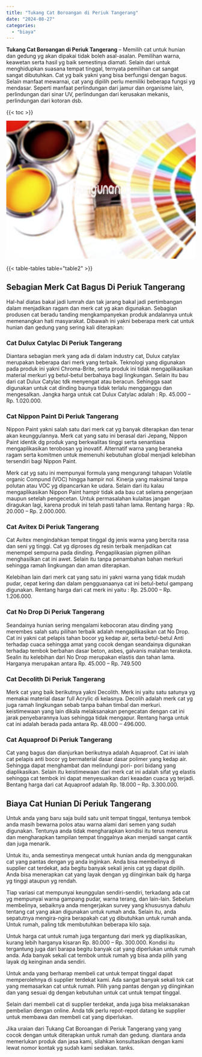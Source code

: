 ```yaml
---
title: "Tukang Cat Boroangan di Periuk Tangerang"
date: "2024-08-27"
categories: 
  - "biaya"
---
```


**Tukang Cat Boroangan di Periuk Tangerang** – Memilih cat untuk hunian dan gedung yg akan dipakai tidak boleh asal-asalan. Pemilihan warna, keawetan serta hasil yg baik semestinya diamati. Selain dari untuk menghidupkan suasana tempat tinggal, ternyata pemilihan cat sangat sangat dibutuhkan. Cat yg baik yakni yang bisa berfungsi dengan bagus. Selain manfaat mewarnai, cat yang dipilih perlu memiliki beberapa fungsi yg mendasar. Seperti manfaat perlindungan dari jamur dan organisme lain, perlindungan dari sinar UV, perlindungan dari kerusakan mekanis, perlindungan dari kotoran dsb.

{{< toc >}}

![Tukang Cat Boroangan di Periuk Tangerang](/images/jasa-cat-murah36.png)

{{< table-tables table="table2" >}}

## Sebagian Merk Cat Bagus Di Periuk Tangerang

Hal-hal diatas bakal jadi lumrah dan tak jarang bakal jadi pertimbangan dalam menjadikan ragam dan merk cat yg akan digunakan. Sebagian produsen cat beradu tanding mengkampanyekan produk andalannya untuk memenangkan hati masyarakat. Dibawah ini yakni beberapa merk cat untuk hunian dan gedung yang sering kali diterapkan:

### Cat Dulux Catylac Di Periuk Tangerang

Diantara sebagian merk yang ada di dalam industry cat, Dulux catylax merupakan beberapa dari merk yang terbaik. Teknologi yang digunakan pada produk ini yakni Chroma-Brite, serta produk ini tidak mengaplikasikan material merkuri yg betul-betul berbahaya bagi lingkungan. Selain itu bau dari cat Dulux Catylac tdk menyengat atau beracun. Sehingga saat digunakan untuk cat dinding baunya tidak terlalu mengganggu dan mengesalkan. Jangka harga untuk cat Dulux Catylac adalah : Rp. 45.000 – Rp. 1.020.000.

### Cat Nippon Paint Di Periuk Tangerang

Nippon Paint yakni salah satu dari merk cat yg banyak diterapkan dan tenar akan keunggulannya. Merk cat yang satu ini berasal dari Jepang, Nippon Paint identik dg produk yang berkwalitas tinggi serta senantiasa mengaplikasikan terobosan yg inovatif. Alternatif warna yang beraneka ragam serta komitmen untuk memenuhi kebutuhan global menjadi kelebihan tersendiri bagi Nippon Paint.

Merk cat yg satu ini mempunyai formula yang mengurangi tahapan Volatile organic Compund (VOC) hingga hampir nol. Kinerja yang maksimal tanpa polutan atau VOC yg dipancarkan ke udara. Selain dari itu kalau mengaplikasikan Nippon Paint hampir tidak ada bau cat selama pengerjaan maupun setelah pengecetan. Untuk permasalahan kulaitas jangan diragukan lagi, karena produk ini telah pasti tahan lama. Rentang harga : Rp. 20.000 – Rp. 2.000.000.

### Cat Avitex Di Periuk Tangerang

Cat Avitex mengindahkan tempat tinggal dg jenis warna yang bercita rasa dan seni yg tinggi. Cat yg diproses dg resin terbaik menjadikan cat menempel sempurna pada dinding. Pengaplikasian pigmen pilihan menghasilkan cat ini awet. Selain itu tanpa penambahan bahan merkuri sehingga ramah lingkungan dan aman diterapkan.

Kelebihan lain dari merk cat yang satu ini yakni warna yang tidak mudah pudar, cepat kering dan dalam pengguanaanya cat ini betul-betul gampang digunakan. Rentang harga dari cat merk ini yaitu : Rp. 25.000 – Rp. 1.206.000.

### Cat No Drop Di Periuk Tangerang

Seandainya hunian sering mengalami kebocoran atau dinding yang merembes salah satu pilihan terbaik adalah mengaplikasikan cat No Drop. Cat ini yakni cat pelapis tahan bocor yg kedap air, serta betul-betul Anti terhadap cuaca sehingga amat yang cocok dengan seandainya digunakan terhadap tembok berbahan dasar beton, asbes, galvanis malahan terakota. Sealin itu kelebihan dari No Drop merupakan elastis dan tahan lama. Harganya merupakan antara Rp. 45.000 – Rp. 749.500

### Cat Decolith Di Periuk Tangerang

Merk cat yang baik berikutnya yakni Decolith. Merk ini yaitu satu satunya yg memakai material dasar full Acrylic di kelasnya. Decolih adalah merk cat yg juga ramah lingkungan sebab tanpa bahan timbal dan merkuri. keistimewaan yang lain dikala melaksanakan pengecatan dengan cat ini jarak penyebarannya luas sehingga tidak mengapur. Rentang harga untuk cat ini adalah berada pada antara Rp. 48.000 – 496.000.

### Cat Aquaproof Di Periuk Tangerang

Cat yang bagus dan dianjurkan berikutnya adalah Aquaproof. Cat ini ialah cat pelapis anti bocor yg bermaterial dasar dasar polimer yang kedap air. Sehingga dapat menghambat dan melindungi pori- pori bidang yang diaplikasikan. Selain itu keistimewaan dari merk cat ini adalah sifat yg elastis sehingga cat tembok ini dapat menyesuaikan dari keaadan cuaca yg terjadi. Bentang harga dari cat Aquaproof adalah Rp. 18.000 – Rp. 3.300.000.

## Biaya Cat Hunian Di Periuk Tangerang

Untuk anda yang baru saja build satu unit tempat tinggal, tentunya tembok anda masih bewarna polos atau warna alami dari semen yang sudah digunakan. Tentunya anda tidak mengharapkan kondisi itu terus menerus dan mengharapkan tampilan tempat tinggalnya akan menjadi sangat cantik dan juga menarik.

Untuk itu, anda semestinya mengecat untuk hunian anda dg menggunakan cat yang pantas dengan yg anda inginkan. Anda bisa membelinya di supplier cat terdekat, ada begitu banyak sekali jenis cat yg dapat dipilih. Anda bisa menerapkan cat yang layak dengan yg diinginkan baik dg harga yg tinggi ataupun yg rendah.

Tiap variasi cat mempunyai keunggulan sendiri-sendiri, terkadang ada cat yg mempunyai warna gampang pudar, warna terang, dan lain-lain. Sebelum membelinya, sebaiknya anda mengerjakan survey yang khususnya dahulu tentang cat yang akan digunakan untuk rumah anda. Selain itu, anda sepatutnya mengira-ngira berapakah cat yg dibutuhkan untuk rumah anda. Untuk rumah, paling tdk membutuhkan beberapa kilo saja.

Untuk harga cat untuk rumah juga tergantung dari merk yg diaplikasikan, kurang lebih harganya kisaran Rp. 80.000 – Rp. 300.000. Kondisi itu tergantung juga dari barapa begitu banyak cat yang diperlukan untuk rumah anda. Ada banyak sekali cat tembok untuk rumah yg bisa anda pilih yang layak dg keinginan anda sendiri.

Untuk anda yang berharap membeli cat untuk tempat tinggal dapat memperolehnya di supplier terdekat kami. Ada sangat banyak sekali tok cat yang memasarkan cat untuk rumah. Pilih yang pantas dengan yg diinginkan dan yang sesuai dg dengan kebutuhan untuk cat untuk tempat tinggal.

Selain dari membeli cat di supplier terdekat, anda juga bisa melaksanakan pembelian dengan online. Anda tdk perlu repot-repot datang ke supplier untuk membawa dan membeli cat yang diperlukan.

Jika uraian dari Tukang Cat Boroangan di Periuk Tangerang yang yang cocok dengan untuk diterapkan untuk rumah dan gedung. diantara anda memerlukan produk dan jasa kami, silahkan konsultasikan dengan kami lewat nomor kontak yg sudah kami sediakan. tanks.

